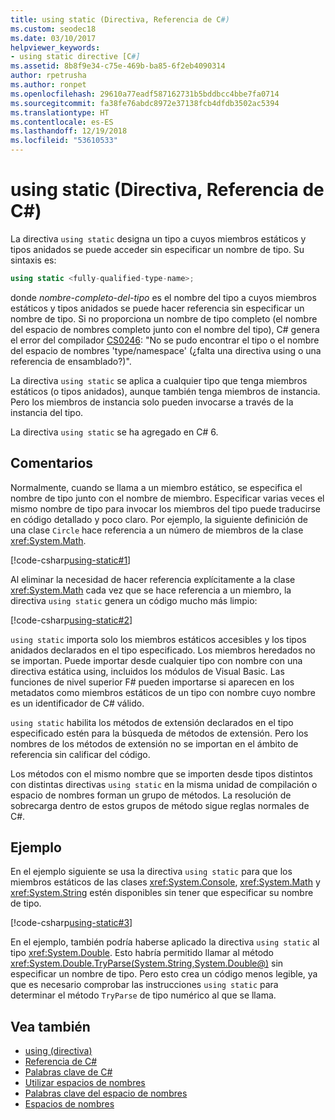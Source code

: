 ```yaml
---
title: using static (Directiva, Referencia de C#)
ms.custom: seodec18
ms.date: 03/10/2017
helpviewer_keywords:
- using static directive [C#]
ms.assetid: 8b8f9e34-c75e-469b-ba85-6f2eb4090314
author: rpetrusha
ms.author: ronpet
ms.openlocfilehash: 29610a77eadf587162731b5bddbcc4bbe7fa0714
ms.sourcegitcommit: fa38fe76abdc8972e37138fcb4dfdb3502ac5394
ms.translationtype: HT
ms.contentlocale: es-ES
ms.lasthandoff: 12/19/2018
ms.locfileid: "53610533"
---
```

# <a name="using-static-directive-c-reference"></a>using static (Directiva, Referencia de C#)

La directiva `using static` designa un tipo a cuyos miembros estáticos y tipos anidados se puede acceder sin especificar un nombre de tipo. Su sintaxis es:

```csharp
using static <fully-qualified-type-name>;
```

donde *nombre-completo-del-tipo* es el nombre del tipo a cuyos miembros estáticos y tipos anidados se puede hacer referencia sin especificar un nombre de tipo. Si no proporciona un nombre de tipo completo (el nombre del espacio de nombres completo junto con el nombre del tipo), C# genera el error del compilador [CS0246](../compiler-messages/cs0246.md): "No se pudo encontrar el tipo o el nombre del espacio de nombres 'type/namespace' (¿falta una directiva using o una referencia de ensamblado?)".

La directiva `using static` se aplica a cualquier tipo que tenga miembros estáticos (o tipos anidados), aunque también tenga miembros de instancia. Pero los miembros de instancia solo pueden invocarse a través de la instancia del tipo.

La directiva `using static` se ha agregado en C# 6.

## <a name="remarks"></a>Comentarios

Normalmente, cuando se llama a un miembro estático, se especifica el nombre de tipo junto con el nombre de miembro. Especificar varias veces el mismo nombre de tipo para invocar los miembros del tipo puede traducirse en código detallado y poco claro. Por ejemplo, la siguiente definición de una clase `Circle` hace referencia a un número de miembros de la clase <xref:System.Math>.

[!code-csharp[using-static#1](~/samples/snippets/csharp/language-reference/keywords/using/using-static1.cs#1)]

Al eliminar la necesidad de hacer referencia explícitamente a la clase <xref:System.Math> cada vez que se hace referencia a un miembro, la directiva `using static` genera un código mucho más limpio:

[!code-csharp[using-static#2](~/samples/snippets/csharp/language-reference/keywords/using/using-static2.cs#1)]

`using static` importa solo los miembros estáticos accesibles y los tipos anidados declarados en el tipo especificado.  Los miembros heredados no se importan.  Puede importar desde cualquier tipo con nombre con una directiva estática using, incluidos los módulos de Visual Basic.  Las funciones de nivel superior F# pueden importarse si aparecen en los metadatos como miembros estáticos de un tipo con nombre cuyo nombre es un identificador de C# válido.

 `using static` habilita los métodos de extensión declarados en el tipo especificado estén para la búsqueda de métodos de extensión.  Pero los nombres de los métodos de extensión no se importan en el ámbito de referencia sin calificar del código.

 Los métodos con el mismo nombre que se importen desde tipos distintos con distintas directivas `using static` en la misma unidad de compilación o espacio de nombres forman un grupo de métodos.  La resolución de sobrecarga dentro de estos grupos de método sigue reglas normales de C#.

## <a name="example"></a>Ejemplo

En el ejemplo siguiente se usa la directiva `using static` para que los miembros estáticos de las clases <xref:System.Console>, <xref:System.Math> y <xref:System.String> estén disponibles sin tener que especificar su nombre de tipo.

[!code-csharp[using-static#3](~/samples/snippets/csharp/language-reference/keywords/using/using-static3.cs)]

En el ejemplo, también podría haberse aplicado la directiva `using static` al tipo <xref:System.Double>. Esto habría permitido llamar al método <xref:System.Double.TryParse(System.String,System.Double@)> sin especificar un nombre de tipo. Pero esto crea un código menos legible, ya que es necesario comprobar las instrucciones `using static` para determinar el método `TryParse` de tipo numérico al que se llama.

## <a name="see-also"></a>Vea también

- [using (directiva)](using-directive.md)
- [Referencia de C#](../index.md)
- [Palabras clave de C#](index.md)
- [Utilizar espacios de nombres](../../programming-guide/namespaces/using-namespaces.md)
- [Palabras clave del espacio de nombres](namespace-keywords.md)
- [Espacios de nombres](../../programming-guide/namespaces/index.md)
